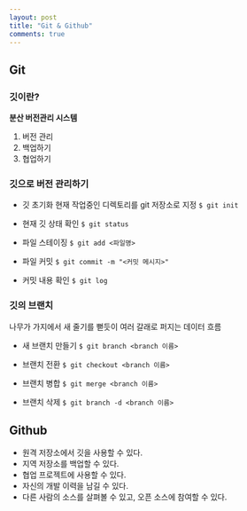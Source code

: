 ```yaml
---
layout: post
title: "Git & Github"
comments: true
---
```


## Git

### 깃이란?

**분산 버전관리 시스템**

1. 버전 관리
2. 백업하기
3. 협업하기

### 깃으로 버전 관리하기

- 깃 초기화
  현재 작업중인 디렉토리를 git 저장소로 지정
  `$ git init`

- 현재 깃 상태 확인
  `$ git status`

- 파일 스테이징
  `$ git add <파일명>`

- 파일 커밋
  `$ git commit -m "<커밋 메시지>"`

- 커밋 내용 확인
  `$ git log`

### 깃의 브랜치

나무가 가지에서 새 줄기를 뻗듯이 여러 갈래로 퍼지는 데이터 흐름

- 새 브랜치 만들기
  `$ git branch <branch 이름>`

- 브랜치 전환
  `$ git checkout <branch 이름>`

- 브랜치 병합
  `$ git merge <branch 이름>`

- 브랜치 삭제
  `$ git branch -d <branch 이름>`

## Github

- 원격 저장소에서 깃을 사용할 수 있다.
- 지역 저장소를 백업할 수 있다.
- 협업 프로젝트에 사용할 수 있다.
- 자신의 개발 이력을 남길 수 있다.
- 다른 사람의 소스를 살펴볼 수 있고, 오픈 소스에 참여할 수 있다.
